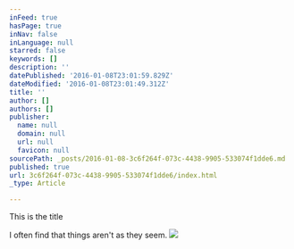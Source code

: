 ```yaml
---
inFeed: true
hasPage: true
inNav: false
inLanguage: null
starred: false
keywords: []
description: ''
datePublished: '2016-01-08T23:01:59.829Z'
dateModified: '2016-01-08T23:01:49.312Z'
title: ''
author: []
authors: []
publisher:
  name: null
  domain: null
  url: null
  favicon: null
sourcePath: _posts/2016-01-08-3c6f264f-073c-4438-9905-533074f1dde6.md
published: true
url: 3c6f264f-073c-4438-9905-533074f1dde6/index.html
_type: Article

---
```

This is the title

I often find that things aren't as they seem.
![](https://the-grid-user-content.s3-us-west-2.amazonaws.com/6dc74fd1-ae9b-45f7-8e5f-05107c0925a7.png)